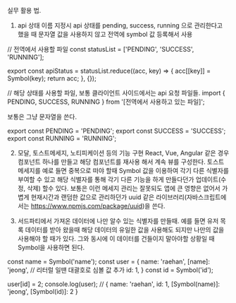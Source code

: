 실무 활용 법.

1. api 상태 이름 지정시
  api 상태를 pending, success, running 으로 관리한다고 했을 때 문자열 값을 사용하지 않고 전역에 symbol 값 등록해서 사용

  // 전역에서 사용할 파일
  const statusList = ['PENDING', 'SUCCESS', 'RUNNING'];

  export const apiStatus = statusList.reduce((acc, key) => {
    acc[[key]] = Symbol(key);
    return acc;
  }, {});

  // 해당 상태를 사용할 파일, 보통 클라이언트 사이드에서는 api 요청 파일들.
  import { PENDING, SUCCESS, RUNNING } from '[전역에서 사용하고 있는 파일]';

  보통은 그냥 문자열을 쓴다.

  export const PENDING = 'PENDING';
  export const SUCCESS = 'SUCCESS';
  export const RUNNING = 'RUNNING';

2. 모달, 토스트메세지, 노티피케이션 등의 기능 구현
  React, Vue, Angular 같은 경우 컴포넌트 하나를 만들고 해당 컴포넌트를 재사용 해서 계속 뷰를 구성한다. 토스트 메세지를 예로 들면 중복으로 떠야 할때 Symbol 값을 이용하여 각기 다른 식별자를 부여할 수 있고 해당 식별자를 통해 각기 다른 기능을 하게 만들다던가 업데이트(수정, 삭제) 할수 있다.
  보통은 이런 메세지 관리는 잘못되도 앱에 큰 영향은 없어서 가볍게 현재시간과 랜덤한 값으로 관리하던가 uuid 같은 라이브러리(자바스크립트에서는 https://www.npmjs.com/package/uuid)을 쓴다.

3. 서드파티에서 가져온 데이터에 나만 알수 있는 식별자를 만들때.
  예를 들면 유저 목록 데이터를 받아 왔을때 해당 데이터의 유일한 값을 사용해도 되지만 나만의 값을 사용해야 할 때가 있다. 그와 동시에 이 데이터를 건들이지 말아야할 상황일 때 Symbol을 사용하면 된다.

  const name = Symbol('name');
  const user = {
    name: 'raehan',
    [name]: 'jeong', // 리터럴 일땐 대괄호로 심볼 값 추가
    id: 1,
  }
  const id = Symbol('id');

  user[id] = 2;
  console.log(user); // { name: 'raehan', id: 1, [Symbol(name)]: 'jeong', [Symbol(id)]: 2 }
